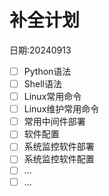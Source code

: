 # 补全计划

日期:20240913

- [ ] Python语法
- [ ] Shell语法
- [ ] Linux常用命令
- [ ] Linux维护常用命令
- [ ] 常用中间件部署
- [ ] 软件配置
- [ ] 系统监控软件部署
- [ ] 系统监控软件配置
- [ ] ...
- [ ] ...